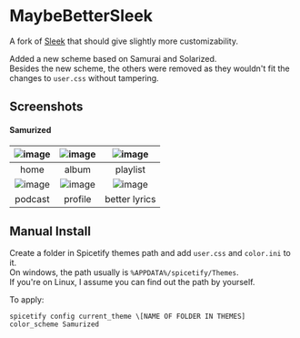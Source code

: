 # MaybeBetterSleek
A fork of [Sleek](https://github.com/spicetify/spicetify-themes/tree/master/Sleek) that should give slightly more customizability.

Added a new scheme based on Samurai and Solarized.<br/>
Besides the new scheme, the others were removed as they wouldn't fit the changes to `user.css` without tampering.

## Screenshots
#### Samurized
|   ![image](https://github.com/Nobepico/MaybeBetterSleek/assets/133757705/1f6e1c0e-975d-473c-a50c-80013b29c1e8)   |   ![image](https://github.com/Nobepico/MaybeBetterSleek/assets/133757705/776255ce-c310-46f9-b7ec-24adfd2f2156)   | ![image](https://github.com/Nobepico/MaybeBetterSleek/assets/133757705/69d9d15c-8b94-47f8-a09d-a06529317fff) |
| :-------------------------------------------: | :---------------------------------------------: | :-----------------------------------------------: |
|                     home                      |                      album                      |                     playlist                      |
| ![image](https://github.com/Nobepico/MaybeBetterSleek/assets/133757705/861c8940-acf5-4e3c-aec3-1774d892e0b7) | ![image](https://github.com/Nobepico/MaybeBetterSleek/assets/133757705/54dbde84-3d45-4f22-8d29-d32f91f4cad7) |      ![image](https://github.com/Nobepico/MaybeBetterSleek/assets/133757705/e3b9b46f-e040-4259-bc98-d60e8b91330b)      |
|                    podcast                    |                     profile                     |                   better lyrics                   |

## Manual Install
Create a folder in Spicetify themes path and add `user.css` and `color.ini` to it. <br/>
On windows, the path usually is `%APPDATA%/spicetify/Themes`.<br/>
If you're on Linux, I assume you can find out the path by yourself.

To apply:
```
spicetify config current_theme \[NAME OF FOLDER IN THEMES] color_scheme Samurized
```
